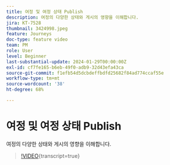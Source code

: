 ```yaml
---
title: 여정 및 여정 상태 Publish
description: 여정의 다양한 상태와 게시의 영향을 이해합니다.
jira: KT-7528
thumbnail: 3424998.jpeg
feature: Journeys
doc-type: feature video
team: PM
role: User
level: Beginner
last-substantial-update: 2024-01-29T00:00:00Z
exl-id: cf7fe165-b6eb-49f0-adb9-32d43efa43ca
source-git-commit: f1efb54d5dcbdeffbdfd25682f84ad774ccaf55e
workflow-type: tm+mt
source-wordcount: '38'
ht-degree: 68%

---
```


# 여정 및 여정 상태 Publish

여정의 다양한 상태와 게시의 영향을 이해합니다.

>[!VIDEO](https://video.tv.adobe.com/v/3424998?quality=12&learn=on){transcript=true}
